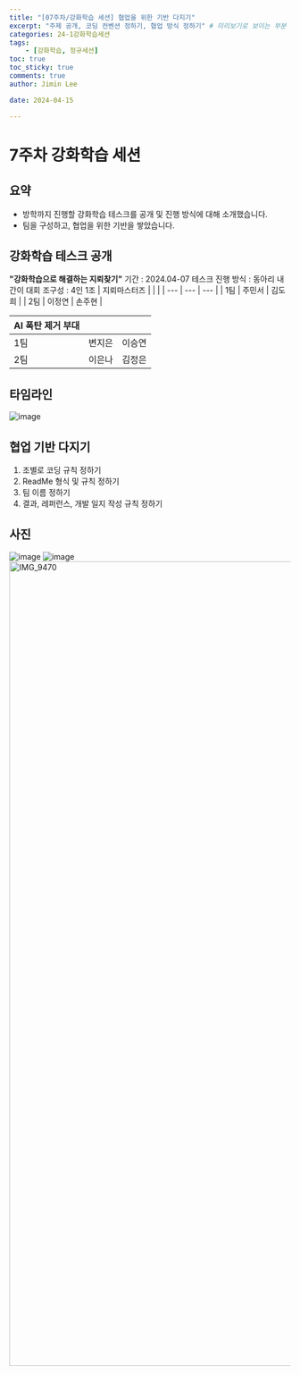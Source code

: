 ```yaml
---
title: "[07주차/강화학습 세션] 협업을 위한 기반 다지기"
excerpt: "주제 공개, 코딩 컨벤션 정하기, 협업 방식 정하기" # 미리보기로 보이는 부분
categories: 24-1강화학습세션
tags: 
    - [강화학습, 정규세션]
toc: true
toc_sticky: true
comments: true
author: Jimin Lee

date: 2024-04-15

---
```


# 7주차 강화학습 세션

## 요약
- 방학까지 진행할 강화학습 테스크를 공개 및 진행 방식에 대해 소개했습니다. 
- 팀을 구성하고, 협업을 위한 기반을 쌓았습니다. 

## 강화학습 테스크 공개 
 **"강화학습으로 해결하는 지뢰찾기"**
 기간 : 2024.04-07
 테스크 진행 방식 : 동아리 내 간이 대회 
 조구성 : 4인 1조
 | 지뢰마스터즈 |  |  |
| --- | --- | --- |
| 1팀 | 주민서 | 김도희 |
| 2팀 | 이정연 | 손주현 |

| AI 폭탄 제거 부대 |  |  |
| --- | --- | --- |
| 1팀  | 변지은 | 이승연 |
| 2팀 | 이은나 | 김정은 |

## 타임라인
![image](https://github.com/KanghwaSisters/kanghwasisters.github.io/assets/126959470/82bdc858-9fc2-4f5a-b674-df73d6e5c6ca)


## 협업 기반 다지기
1. 조별로 코딩 규칙 정하기 
2. ReadMe 형식 및 규칙 정하기 
3. 팀 이름 정하기 
4. 결과, 레퍼런스, 개발 일지 작성 규칙 정하기

## 사진
![image](https://github.com/KanghwaSisters/kanghwasisters.github.io/assets/126959470/e1e10e41-d769-4ec8-8aa2-7ad48a87169b)
![image](https://github.com/KanghwaSisters/kanghwasisters.github.io/assets/126959470/09d4f44b-453b-4aa3-8ec8-05bc5b182e07)
<img width="1440" alt="IMG_9470" src="https://github.com/KanghwaSisters/kanghwasisters.github.io/assets/126959470/ce1314bb-d9f2-412d-b2ed-be7124b2aa3b">




